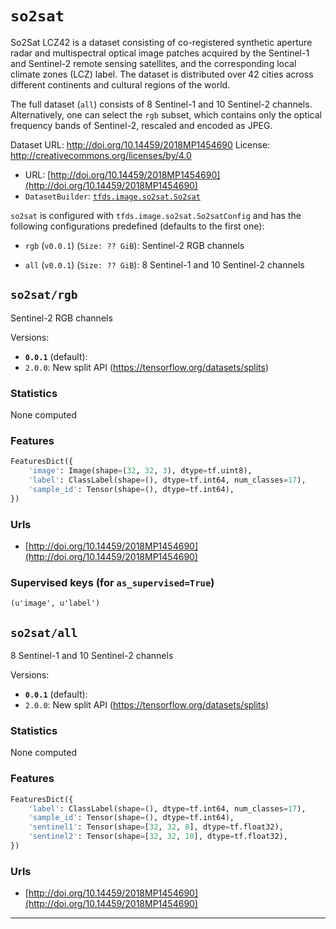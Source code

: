 <div itemscope itemtype="http://schema.org/Dataset">
  <div itemscope itemprop="includedInDataCatalog" itemtype="http://schema.org/DataCatalog">
    <meta itemprop="name" content="TensorFlow Datasets" />
  </div>

  <meta itemprop="name" content="so2sat" />
  <meta itemprop="description" content="So2Sat LCZ42 is a dataset consisting of co-registered synthetic aperture radar&#10;and multispectral optical image patches acquired by the Sentinel-1 and&#10;Sentinel-2 remote sensing satellites, and the corresponding local climate zones&#10;(LCZ) label. The dataset is distributed over 42 cities across different&#10;continents and cultural regions of the world.&#10;&#10;The full dataset (`all`) consists of 8 Sentinel-1 and 10 Sentinel-2 channels.&#10;Alternatively, one can select the `rgb` subset, which contains only the optical&#10;frequency bands of Sentinel-2, rescaled and encoded as JPEG.&#10;&#10;Dataset URL: http://doi.org/10.14459/2018MP1454690&#10;License: http://creativecommons.org/licenses/by/4.0&#10;&#10;&#10;To use this dataset:&#10;&#10;```&#10;import tensorflow_datasets as tfds&#10;&#10;ds = tfds.load('so2sat')&#10;```&#10;" />
  <meta itemprop="url" content="https://www.tensorflow.org/datasets/catalog/so2sat" />
  <meta itemprop="sameAs" content="http://doi.org/10.14459/2018MP1454690" />
  <meta itemprop="citation" content="" />
</div>

# `so2sat`

So2Sat LCZ42 is a dataset consisting of co-registered synthetic aperture radar
and multispectral optical image patches acquired by the Sentinel-1 and
Sentinel-2 remote sensing satellites, and the corresponding local climate zones
(LCZ) label. The dataset is distributed over 42 cities across different
continents and cultural regions of the world.

The full dataset (`all`) consists of 8 Sentinel-1 and 10 Sentinel-2 channels.
Alternatively, one can select the `rgb` subset, which contains only the optical
frequency bands of Sentinel-2, rescaled and encoded as JPEG.

Dataset URL: http://doi.org/10.14459/2018MP1454690 License:
http://creativecommons.org/licenses/by/4.0

*   URL:
    [http://doi.org/10.14459/2018MP1454690](http://doi.org/10.14459/2018MP1454690)
*   `DatasetBuilder`:
    [`tfds.image.so2sat.So2sat`](https://github.com/tensorflow/datasets/tree/master/tensorflow_datasets/image/so2sat.py)

`so2sat` is configured with `tfds.image.so2sat.So2satConfig` and has the
following configurations predefined (defaults to the first one):

*   `rgb` (`v0.0.1`) (`Size: ?? GiB`): Sentinel-2 RGB channels

*   `all` (`v0.0.1`) (`Size: ?? GiB`): 8 Sentinel-1 and 10 Sentinel-2 channels

## `so2sat/rgb`
Sentinel-2 RGB channels

Versions:

*   **`0.0.1`** (default):
*   `2.0.0`: New split API (https://tensorflow.org/datasets/splits)

### Statistics
None computed

### Features
```python
FeaturesDict({
    'image': Image(shape=(32, 32, 3), dtype=tf.uint8),
    'label': ClassLabel(shape=(), dtype=tf.int64, num_classes=17),
    'sample_id': Tensor(shape=(), dtype=tf.int64),
})
```

### Urls

*   [http://doi.org/10.14459/2018MP1454690](http://doi.org/10.14459/2018MP1454690)

### Supervised keys (for `as_supervised=True`)
`(u'image', u'label')`

## `so2sat/all`
8 Sentinel-1 and 10 Sentinel-2 channels

Versions:

*   **`0.0.1`** (default):
*   `2.0.0`: New split API (https://tensorflow.org/datasets/splits)

### Statistics
None computed

### Features
```python
FeaturesDict({
    'label': ClassLabel(shape=(), dtype=tf.int64, num_classes=17),
    'sample_id': Tensor(shape=(), dtype=tf.int64),
    'sentinel1': Tensor(shape=[32, 32, 8], dtype=tf.float32),
    'sentinel2': Tensor(shape=[32, 32, 10], dtype=tf.float32),
})
```

### Urls

*   [http://doi.org/10.14459/2018MP1454690](http://doi.org/10.14459/2018MP1454690)

--------------------------------------------------------------------------------
